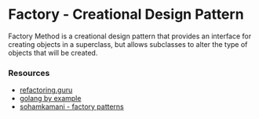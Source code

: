 # Factory - Creational Design Pattern

Factory Method is a creational design pattern that provides an interface for creating objects in a superclass, but allows subclasses to alter the type of objects that will be created.

### Resources
- [refactoring.guru](https://refactoring.guru/design-patterns/factory-method)
- [golang by example](https://golangbyexample.com/factory-design-pattern-go/)
- [sohamkamani - factory patterns](https://www.sohamkamani.com/golang/2018-06-20-golang-factory-patterns/)
